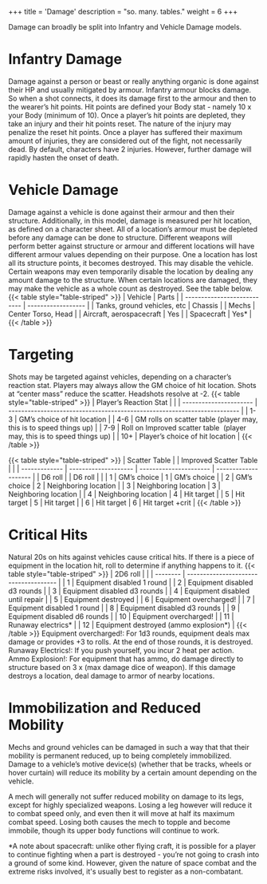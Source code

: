 +++
title = 'Damage'
description = "so. many. tables."
weight = 6
+++

Damage can broadly be split into Infantry and Vehicle Damage models.

# Infantry Damage
Damage against a person or beast or really anything organic is done against their HP and usually mitigated by armour. Infantry armour blocks damage. So when a shot connects, it does its damage first to the armour and then to the wearer’s hit points. Hit points are defined your Body stat - namely 10 x your Body (minimum of 10). Once a player’s hit points are depleted, they take an injury and their hit points reset. The nature of the injury may penalize the reset hit points. Once a player has suffered their maximum amount of injuries, they are considered out of the fight, not necessarily dead. By default, characters have 2 injuries. However, further damage will rapidly hasten the onset of death.  

# Vehicle Damage
Damage against a vehicle is done against their armour and then their structure. Additionally, in this model, damage is measured per hit location, as defined on a character sheet. All of a location’s armour must be depleted before any damage can be done to structure. Different weapons will perform better against structure or armour and different locations will have different armour values depending on their purpose. One a location has lost all its structure points, it becomes destroyed. This may disable the vehicle. Certain weapons may even temporarily disable the location by dealing any amount damage to the structure. When certain locations are damaged, they may make the vehicle as a whole count as destroyed. See the table below.
{{< table style="table-striped" >}}
| Vehicle                     | Parts              |
| --------------------------- | ------------------ |
| Tanks, ground vehicles, etc | Chassis            |
| Mechs                       | Center Torso, Head |
| Aircraft, aerospacecraft    | Yes                |
| Spacecraft                  | Yes\*              |
{{< /table >}}

# Targeting
Shots may be targeted against vehicles, depending on a character’s reaction stat. Players may always allow the GM choice of hit location. Shots at “center mass” reduce the scatter. Headshots resolve at -2.
{{< table style="table-striped" >}}
| Player’s Reaction Stat |                                                                          |
| ---------------------- | ------------------------------------------------------------------------ |
| 1-3                    | GM’s choice of hit location                                              |
| 4-6                    | GM rolls on scatter table (player may, this is to speed things up)       |
| 7-9                    | Roll on Improved scatter table  (player may, this is to speed things up) |
| 10+                    | Player’s choice of hit location                                          |
{{< /table >}}

{{< table style="table-striped" >}}
| Scatter Table |                      | Improved Scatter Table |                      |
| ------------- | -------------------- | ---------------------- | -------------------- |
| D6 roll       |                      | D6 roll                |                      |
| 1             | GM’s choice          | 1                      | GM’s choice          |
| 2             | GM’s choice          | 2                      | Neighboring location |
| 3             | Neighboring location | 3                      | Neighboring location |
| 4             | Neighboring location | 4                      | Hit target           |
| 5             | Hit target           | 5                      | Hit target           |
| 6             | Hit target           | 6                      | Hit target +crit     |
{{< /table >}}

# Critical Hits
Natural 20s on hits against vehicles cause critical hits. If there is a piece of equipment in the location hit, roll to determine if anything happens to it.
{{< table style="table-striped" >}}
| 2D6 roll |                                      |
| -------- | ------------------------------------- |
| 1        | Equipment disabled 1 round            |
| 2        | Equipment disabled d3 rounds          |
| 3        | Equipment disabled d3 rounds          |
| 4        | Equipment disabled until repair       |
| 5        | Equipment destroyed                   |
| 6        | Equipment overcharged!                |
| 7        | Equipment disabled 1 round            |
| 8        | Equipment disabled d3 rounds          |
| 9        | Equipment disabled d6 rounds          |
| 10       | Equipment overcharged!                |
| 11       | Runaway electrics*                    |
| 12       | Equipment destroyed (ammo explosion*) |
{{< /table >}}
Equipment overcharged!: For 1d3 rounds, equipment deals max damage or provides +3 to rolls. At the end of those rounds, it is destroyed.  
Runaway Electrics!: If you push yourself, you incur 2 heat per action.  
Ammo Explosion!: For equipment that has ammo, do damage directly to structure based on 3 x (max damage dice of weapon). If this damage destroys a location, deal damage to armor of nearby locations.  
# Immobilization and Reduced Mobility
Mechs and ground vehicles can be damaged in such a way that that their mobility is permanent reduced, up to being completely immobilized. Damage to a vehicle’s motive device(s) (whether that be tracks, wheels or hover curtain) will reduce its mobility by a certain amount depending on the vehicle. 

A mech will generally not suffer reduced mobility on damage to its legs, except for highly specialized weapons. Losing a leg however will reduce it to combat speed only, and even then it will move at half its maximum combat speed. Losing both causes the mech to topple and become immobile, though its upper body functions will continue to work. 

*A note about spacecraft: unlike other flying craft, it is possible for a player to continue fighting when a part is destroyed - you’re not going to crash into a ground of some kind. However, given the nature of space combat and the extreme risks involved, it's usually best to register as a non-combatant. 

